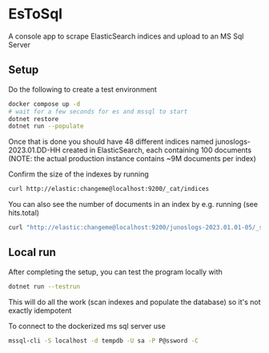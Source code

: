 # EsToSql
A console app to scrape ElasticSearch indices and upload to an MS Sql Server

## Setup
Do the following to create a test environment
```bash
docker compose up -d
# wait for a few seconds for es and mssql to start
dotnet restore
dotnet run --populate
```

Once that is done you should have 48 different indices named junoslogs-2023.01.DD-HH created in ElasticSearch, each containing 100 documents (NOTE: the actual production instance contains ~9M documents per index)

Confirm the size of the indexes by running
```bash
curl http://elastic:changeme@localhost:9200/_cat/indices
```

You can also see the number of documents in an index by e.g. running (see hits.total)
```bash
curl "http://elastic:changeme@localhost:9200/junoslogs-2023.01.01-05/_search" -d '{"size": 1, "query": {"match_all":{}}}'
```

## Local run
After completing the setup, you can test the program locally with
```bash
dotnet run --testrun
```
This will do all the work (scan indexes and populate the database) so it's not exactly idempotent

To connect to the dockerized ms sql server use
```bash
mssql-cli -S localhost -d tempdb -U sa -P P@ssword -C
```
